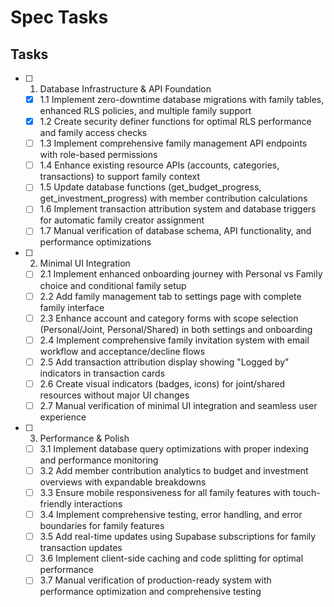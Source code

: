 # Spec Tasks

## Tasks

- [ ] 1. Database Infrastructure & API Foundation
  - [x] 1.1 Implement zero-downtime database migrations with family tables, enhanced RLS policies, and multiple family support
  - [x] 1.2 Create security definer functions for optimal RLS performance and family access checks
  - [ ] 1.3 Implement comprehensive family management API endpoints with role-based permissions
  - [ ] 1.4 Enhance existing resource APIs (accounts, categories, transactions) to support family context
  - [ ] 1.5 Update database functions (get_budget_progress, get_investment_progress) with member contribution calculations
  - [ ] 1.6 Implement transaction attribution system and database triggers for automatic family creator assignment
  - [ ] 1.7 Manual verification of database schema, API functionality, and performance optimizations

- [ ] 2. Minimal UI Integration
  - [ ] 2.1 Implement enhanced onboarding journey with Personal vs Family choice and conditional family setup
  - [ ] 2.2 Add family management tab to settings page with complete family interface
  - [ ] 2.3 Enhance account and category forms with scope selection (Personal/Joint, Personal/Shared) in both settings and onboarding
  - [ ] 2.4 Implement comprehensive family invitation system with email workflow and acceptance/decline flows
  - [ ] 2.5 Add transaction attribution display showing "Logged by" indicators in transaction cards
  - [ ] 2.6 Create visual indicators (badges, icons) for joint/shared resources without major UI changes
  - [ ] 2.7 Manual verification of minimal UI integration and seamless user experience

- [ ] 3. Performance & Polish
  - [ ] 3.1 Implement database query optimizations with proper indexing and performance monitoring
  - [ ] 3.2 Add member contribution analytics to budget and investment overviews with expandable breakdowns
  - [ ] 3.3 Ensure mobile responsiveness for all family features with touch-friendly interactions
  - [ ] 3.4 Implement comprehensive testing, error handling, and error boundaries for family features
  - [ ] 3.5 Add real-time updates using Supabase subscriptions for family transaction updates
  - [ ] 3.6 Implement client-side caching and code splitting for optimal performance
  - [ ] 3.7 Manual verification of production-ready system with performance optimization and comprehensive testing
